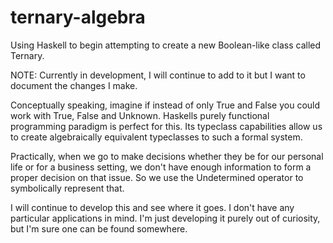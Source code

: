 # ternary-algebra
Using Haskell to begin attempting to create a new Boolean-like class called Ternary.

NOTE: Currently in development, I will continue to add to it but I want to document the changes I make.

Conceptually speaking, imagine if instead of only True and False you could work with True, False and Unknown.  Haskells purely functional programming paradigm is perfect for this. Its typeclass capabilities allow us to create algebraically equivalent typeclasses to such a formal system.

Practically, when we go to make decisions whether they be for our personal life or for a business setting, we don't have enough information to form a proper decision on that issue. So we use the Undetermined operator to symbolically represent that.

I will continue to develop this and see where it goes. I don't have any particular applications in mind. I'm just developing it purely out of curiosity, but I'm sure one can be found somewhere.
